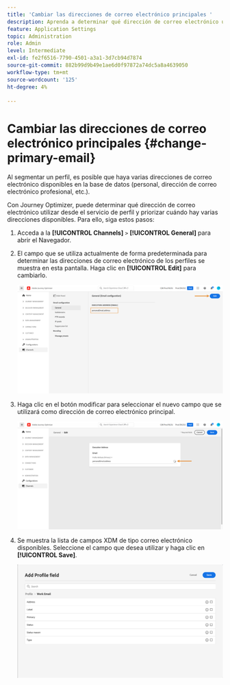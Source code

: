 ```yaml
---
title: 'Cambiar las direcciones de correo electrónico principales '
description: Aprenda a determinar qué dirección de correo electrónico utilizar desde el servicio de perfil.
feature: Application Settings
topic: Administration
role: Admin
level: Intermediate
exl-id: fe2f6516-7790-4501-a3a1-3d7cb94d7874
source-git-commit: 882b99d9b49e1ae6d0f97872a74dc5a8a4639050
workflow-type: tm+mt
source-wordcount: '125'
ht-degree: 4%

---
```


# Cambiar las direcciones de correo electrónico principales {#change-primary-email}

Al segmentar un perfil, es posible que haya varias direcciones de correo electrónico disponibles en la base de datos (personal, dirección de correo electrónico profesional, etc.).

Con Journey Optimizer, puede determinar qué dirección de correo electrónico utilizar desde el servicio de perfil y priorizar cuándo hay varias direcciones disponibles. Para ello, siga estos pasos:

1. Acceda a la  **[!UICONTROL Channels]** `>` **[!UICONTROL General]** para abrir el Navegador.
1. El campo que se utiliza actualmente de forma predeterminada para determinar las direcciones de correo electrónico de los perfiles se muestra en esta pantalla. Haga clic en **[!UICONTROL Edit]** para cambiarlo.

   ![](assets/primary-address.png)

1. Haga clic en el botón modificar para seleccionar el nuevo campo que se utilizará como dirección de correo electrónico principal.

   ![](assets/primary-address-edit.png)

1. Se muestra la lista de campos XDM de tipo correo electrónico disponibles. Seleccione el campo que desea utilizar y haga clic en **[!UICONTROL Save]**.

   ![](assets/primary-address-field.png)

<!--1. You can also select an additional field to use as secondary email address. This allows you to determine which field to use if the primary field is empty for a profile. >> will be done later on-->

